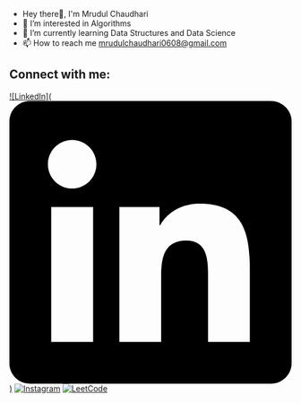 - Hey there👋, I'm Mrudul Chaudhari
- 👀 I’m interested in Algorithms
- 🌱 I’m currently learning Data Structures and Data Science
- 📫 How to reach me mrudulchaudhari0608@gmail.com

## Connect with me:

[![LinkedIn](<svg role="img" viewBox="0 0 24 24" xmlns="http://www.w3.org/2000/svg"><title>LinkedIn</title><path d="M20.447 20.452h-3.554v-5.569c0-1.328-.027-3.037-1.852-3.037-1.853 0-2.136 1.445-2.136 2.939v5.667H9.351V9h3.414v1.561h.046c.477-.9 1.637-1.85 3.37-1.85 3.601 0 4.267 2.37 4.267 5.455v6.286zM5.337 7.433c-1.144 0-2.063-.926-2.063-2.065 0-1.138.92-2.063 2.063-2.063 1.14 0 2.064.925 2.064 2.063 0 1.139-.925 2.065-2.064 2.065zm1.782 13.019H3.555V9h3.564v11.452zM22.225 0H1.771C.792 0 0 .774 0 1.729v20.542C0 23.227.792 24 1.771 24h20.451C23.2 24 24 23.227 24 22.271V1.729C24 .774 23.2 0 22.222 0h.003z"/></svg>)](https://www.linkedin.com/in/mrudulchaudhari/)
[![Instagram](https://img.shields.io/badge/Instagram-E4405F?style=for-the-badge&logo=instagram&logoColor=white)](https://www.instagram.com/mrudulite/)
[![LeetCode](https://img.shields.io/badge/Google-4285F4?style=for-the-badge&logo=google&logoColor=white)](https://leetcode.com/u/mrudulchaudhari/)

<!---
mrudulchaudhari/mrudulchaudhari is a ✨ special ✨ repository because its `README.md` (this file) appears on your GitHub profile.
You can click the Preview link to take a look at your changes.
--->
